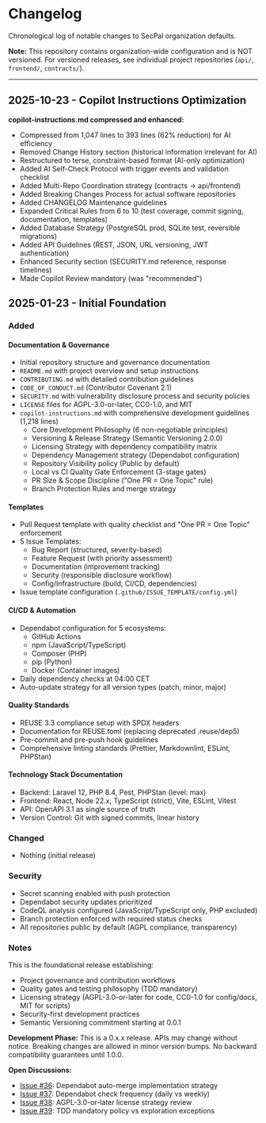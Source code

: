 <!-- SPDX-FileCopyrightText: 2025 SecPal -->
<!-- SPDX-License-Identifier: CC0-1.0 -->

# Changelog

Chronological log of notable changes to SecPal organization defaults.

**Note:** This repository contains organization-wide configuration and is NOT versioned. For versioned releases, see individual project repositories (`api/`, `frontend/`, `contracts/`).

---

## 2025-10-23 - Copilot Instructions Optimization

**copilot-instructions.md compressed and enhanced:**

- Compressed from 1,047 lines to 393 lines (62% reduction) for AI efficiency
- Removed Change History section (historical information irrelevant for AI)
- Restructured to terse, constraint-based format (AI-only optimization)
- Added AI Self-Check Protocol with trigger events and validation checklist
- Added Multi-Repo Coordination strategy (contracts → api/frontend)
- Added Breaking Changes Process for actual software repositories
- Added CHANGELOG Maintenance guidelines
- Expanded Critical Rules from 6 to 10 (test coverage, commit signing, documentation, templates)
- Added Database Strategy (PostgreSQL prod, SQLite test, reversible migrations)
- Added API Guidelines (REST, JSON, URL versioning, JWT authentication)
- Enhanced Security section (SECURITY.md reference, response timelines)
- Made Copilot Review mandatory (was "recommended")

## 2025-01-23 - Initial Foundation

### Added

#### Documentation & Governance

- Initial repository structure and governance documentation
- `README.md` with project overview and setup instructions
- `CONTRIBUTING.md` with detailed contribution guidelines
- `CODE_OF_CONDUCT.md` (Contributor Covenant 2.1)
- `SECURITY.md` with vulnerability disclosure process and security policies
- `LICENSE` files for AGPL-3.0-or-later, CC0-1.0, and MIT
- `copilot-instructions.md` with comprehensive development guidelines (1,218 lines)
  - Core Development Philosophy (6 non-negotiable principles)
  - Versioning & Release Strategy (Semantic Versioning 2.0.0)
  - Licensing Strategy with dependency compatibility matrix
  - Dependency Management strategy (Dependabot configuration)
  - Repository Visibility policy (Public by default)
  - Local vs CI Quality Gate Enforcement (3-stage gates)
  - PR Size & Scope Discipline ("One PR = One Topic" rule)
  - Branch Protection Rules and merge strategy

#### Templates

- Pull Request template with quality checklist and "One PR = One Topic" enforcement
- 5 Issue Templates:
  - Bug Report (structured, severity-based)
  - Feature Request (with priority assessment)
  - Documentation (improvement tracking)
  - Security (responsible disclosure workflow)
  - Config/Infrastructure (build, CI/CD, dependencies)
- Issue template configuration (`.github/ISSUE_TEMPLATE/config.yml`)

#### CI/CD & Automation

- Dependabot configuration for 5 ecosystems:
  - GitHub Actions
  - npm (JavaScript/TypeScript)
  - Composer (PHP)
  - pip (Python)
  - Docker (Container images)
- Daily dependency checks at 04:00 CET
- Auto-update strategy for all version types (patch, minor, major)

#### Quality Standards

- REUSE 3.3 compliance setup with SPDX headers
- Documentation for REUSE.toml (replacing deprecated .reuse/dep5)
- Pre-commit and pre-push hook guidelines
- Comprehensive linting standards (Prettier, Markdownlint, ESLint, PHPStan)

#### Technology Stack Documentation

- Backend: Laravel 12, PHP 8.4, Pest, PHPStan (level: max)
- Frontend: React, Node 22.x, TypeScript (strict), Vite, ESLint, Vitest
- API: OpenAPI 3.1 as single source of truth
- Version Control: Git with signed commits, linear history

### Changed

- Nothing (initial release)

### Security

- Secret scanning enabled with push protection
- Dependabot security updates prioritized
- CodeQL analysis configured (JavaScript/TypeScript only, PHP excluded)
- Branch protection enforced with required status checks
- All repositories public by default (AGPL compliance, transparency)

### Notes

This is the foundational release establishing:

- Project governance and contribution workflows
- Quality gates and testing philosophy (TDD mandatory)
- Licensing strategy (AGPL-3.0-or-later for code, CC0-1.0 for config/docs, MIT for scripts)
- Security-first development practices
- Semantic Versioning commitment starting at 0.0.1

**Development Phase:** This is a 0.x.x release. APIs may change without notice. Breaking changes are allowed in minor version bumps. No backward compatibility guarantees until 1.0.0.

**Open Discussions:**

- [Issue #36](https://github.com/SecPal/.github/issues/36): Dependabot auto-merge implementation strategy
- [Issue #37](https://github.com/SecPal/.github/issues/37): Dependabot check frequency (daily vs weekly)
- [Issue #38](https://github.com/SecPal/.github/issues/38): AGPL-3.0-or-later license strategy review
- [Issue #39](https://github.com/SecPal/.github/issues/39): TDD mandatory policy vs exploration exceptions

